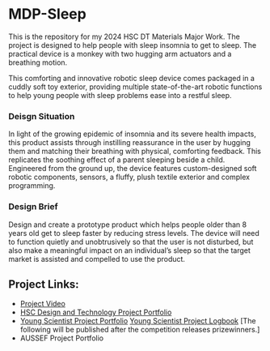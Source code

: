 # MDP-Sleep
This is the repository for my 2024 HSC DT Materials Major Work. The project is designed to help people with sleep insomnia to get to sleep. The practical device is a monkey with two hugging arm actuators and a breathing motion. 

This comforting and innovative robotic sleep device comes packaged in a cuddly soft toy exterior, providing multiple state-of-the-art robotic functions to help young people with sleep problems ease into a restful sleep.

### **Deisgn Situation**
In light of the growing epidemic of insomnia and its severe health impacts, this product assists through instilling reassurance in the user by hugging them and matching their breathing with physical, comforting feedback. This replicates the soothing effect of a parent sleeping beside a child. Engineered from the ground up, the device features custom-designed soft robotic components, sensors, a fluffy, plush textile exterior and complex programming. 

### **Design Brief**
Design and create a prototype product which helps people older than 8 years old get to sleep faster by reducing stress levels. The device will need to function quietly and unobtrusively so that the user is not disturbed, but also make a meaningful impact on an individual’s sleep so that the target market is assisted and compelled to use the product.

## Project Links:
- [Project Video](https://youtu.be/KvshZNp5xNA)
- [HSC Design and Technology Project Portfolio](Research,%20Project%20Documentation/Tim%20W%20-%20Cuddle%20and%20Comfort%20HSC%20DT%20Portfolio.pdf)
- [Young Scientist Project Portfolio](Research,%20Project%20Documentation/YS-2024%20Submission%20Cuddle%20and%20Comfort.pdf)
[Young Scientist Project Logbook](Research,%20Project%20Documentation/Logbook%20of%20Project%20CuddleandComfort%20(YS).pdf)
[The following will be published after the competition releases prizewinners.]
- AUSSEF Project Portfolio
